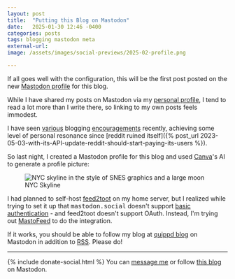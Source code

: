 ```yaml
---
layout: post
title:  "Putting this Blog on Mastodon"
date:   2025-01-30 12:46 -0400
categories: posts
tags: blogging mastodon meta
external-url: 
image: /assets/images/social-previews/2025-02-profile.png

---
```


If all goes well with the configuration, this will be the first post posted on the new [Mastodon profile](https://mastodon.social/@quippdblog) for this blog.

While I have shared my posts on Mastodon via my [personal profile](https://mastodon.social/@yoasif), I tend to read a lot more than I write there, so linking to my own posts feels immodest.

I have seen [various](https://jvns.ca/blog/2023/06/05/some-blogging-myths/) blogging [encouragements](https://blog.chasingbrains.co/p/just-write-stuff) recently, achieving some level of personal resonance since [reddit ruined itself]({% post_url 2023-05-03-with-its-API-update-reddit-should-start-paying-its-users %}).

So last night, I created a Mastodon profile for this blog and used [Canva](https://www.canva.com)'s AI to generate a profile picture:

<p>
	<figure>
	<picture>
	  <img src="{{site.url}}/assets/images/social-previews/2025-02-profile.png" alt="NYC skyline in the style of SNES graphics and a large moon" />
	  <figcaption>NYC Skyline</figcaption>
	</picture>
</figure>
</p>

I had planned to self-host [feed2toot](https://gitlab.com/chaica/feed2toot/) on my home server, but I realized while trying to set it up that <kbd>mastodon.social</kbd> doesn't support [basic authentication](https://www.reddit.com/r/Mastodon/comments/1glha9x/unsupported_grant_type_when_logging_in_to/) - and feed2toot doesn't support OAuth. Instead, I'm trying out [MastoFeed](https://mastofeed.org/about) to do the integration.

If it works, you should be able to follow my blog at [quippd blog](https://mastodon.social/@quippdblog) on Mastodon in addition to [RSS]({{site.url}}/feed.xml). Please do!

---

{% include donate-social.html %} You can [message me](https://mastodon.social/@yoasif) or follow [this blog](https://mastodon.social/@quippdblog) on Mastodon.